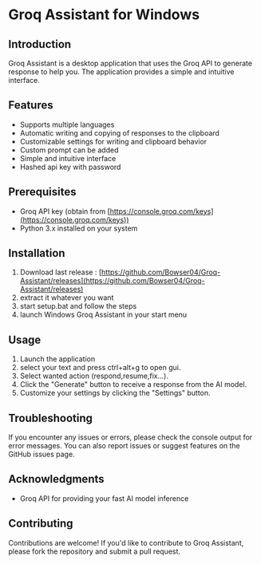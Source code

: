 **Groq Assistant for Windows**
=====================

**Introduction**
---------------

Groq Assistant is a desktop application that uses the Groq API to generate response to help you.
The application provides a simple and intuitive interface.

**Features**
------------

* Supports multiple languages
* Automatic writing and copying of responses to the clipboard
* Customizable settings for writing and clipboard behavior
* Custom prompt can be added
* Simple and intuitive interface
* Hashed api key with password 

**Prerequisites**
-------------------

* Groq API key (obtain from [https://console.groq.com/keys](https://console.groq.com/keys))
* Python 3.x installed on your system

**Installation**
-------------------
1. Download last release : [https://github.com/Bowser04/Groq-Assistant/releases](https://github.com/Bowser04/Groq-Assistant/releases)
2. extract it whatever you want
3. start setup.bat and follow the steps
4. launch Windows Groq Assistant in your start menu


**Usage**
-----

1. Launch the application
2. select your text and press ctrl+alt+g to open gui.
3. Select wanted action (respond,resume,fix...).
4. Click the "Generate" button to receive a response from the AI model.
5. Customize your settings by clicking the "Settings" button.

**Troubleshooting**
-------------------

If you encounter any issues or errors, please check the console output for error messages. You can also report issues or suggest features on the GitHub issues page.


**Acknowledgments**
-------------------
* Groq API for providing your fast AI model inference


**Contributing**
--------------

Contributions are welcome! If you'd like to contribute to Groq Assistant, please fork the repository and submit a pull request.
